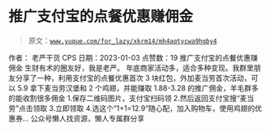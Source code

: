 # 推广支付宝的点餐优惠赚佣金

> 原文：[`www.yuque.com/for_lazy/xkrm14/mh4aqtycwa9hgby4`](https://www.yuque.com/for_lazy/xkrm14/mh4aqtycwa9hgby4)

<ne-p id="u0b9539c7" data-lake-id="u0b9539c7"><ne-text id="u157ccbee">作者： 老严干货 CPS</ne-text></ne-p> <ne-p id="uc40717a1" data-lake-id="uc40717a1"><ne-text id="u3de49520">日期：2023-01-03</ne-text></ne-p> <ne-p id="udcd3d092" data-lake-id="udcd3d092"><ne-text id="u4d53de31">点赞数：</ne-text><ne-text id="u95464296" ne-bold="true">19</ne-text></ne-p> <ne-hole id="ub8f81ecc" data-lake-id="ub8f81ecc"><ne-card data-card-name="hr" data-card-type="block" id="RIqal" data-event-boundary="card"><ne-p id="u8a7baf77" data-lake-id="u8a7baf77"><ne-text id="ud8cc4e06">推广支付宝的点餐优惠赚佣金</ne-text></ne-p> <ne-p id="ue9d594a2" data-lake-id="ue9d594a2"><ne-text id="ufab2da11">生财有术的圈友好，我是老严。</ne-text> <ne-text id="u6d476f0c">年底商家活动多，适合多种变现。我群里朋友分享了一种，利用支付宝的点餐优惠首次 3 块红包，外加麦当劳首次活动，可以 5.9 拿下麦当劳汉堡和 2 个鸡翅，并能赚取 1.88-3.28 的推广佣金，羊毛群多的能收割很多佣金</ne-text> <ne-text id="uea28f823">1.保存二维码图片，支付宝扫码领</ne-text></ne-p> <ne-p id="u8a798dee" data-lake-id="u8a798dee"><ne-text id="u63ac2959">2.然后返回支付宝搜“麦当劳”点击领取</ne-text></ne-p> <ne-p id="u0b9200f3" data-lake-id="u0b9200f3"><ne-text id="ub375b8a4">3.立即领取</ne-text></ne-p> <ne-p id="u9215f8ca" data-lake-id="u9215f8ca"><ne-text id="u567bca09">4.选这个“1+1=12.9”随心配，加入购物车，使用鸡翅的优惠券...</ne-text></ne-p> <ne-hole id="ufb702eb0" data-lake-id="ufb702eb0"><ne-card data-card-name="hr" data-card-type="block" id="JUh37" data-event-boundary="card"><ne-p id="ud4240634" data-lake-id="ud4240634"><ne-text id="u0daa17b7">公众号懒人找资源，懒人专属群分享</ne-text></ne-p></ne-card></ne-hole></ne-card></ne-hole>